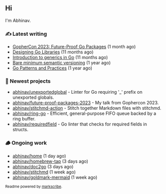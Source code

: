 ## Hi

I'm Abhinav.

### ✍️ Latest writing


- [GopherCon 2023: Future-Proof Go Packages](https://abhinavg.net/2023/09/27/future-proof-packages/) (1 month ago)
- [Designing Go Libraries](https://abhinavg.net/2022/12/06/designing-go-libraries/) (11 months ago)
- [Introduction to generics in Go](https://abhinavg.net/2022/11/23/generics-intro/) (11 months ago)
- [Bare minimum semantic versioning](https://abhinavg.net/2022/11/07/semver/) (1 year ago)
- [Go Patterns and Practices](https://abhinavg.net/2022/09/19/go-patterns-and-practices-talk/) (1 year ago)

### 🌱 Newest projects


- [abhinav/unexportedglobal](https://github.com/abhinav/unexportedglobal) - Linter for Go requiring &#39;_&#39; prefix on unexported globals.
- [abhinav/future-proof-packages-2023](https://github.com/abhinav/future-proof-packages-2023) - My talk from Gophercon 2023.
- [abhinav/stitchmd-action](https://github.com/abhinav/stitchmd-action) - Stitch together Markdown files with stitchmd.
- [abhinav/ring-go](https://github.com/abhinav/ring-go) - Efficient, general-purpose FIFO queue backed by a ring buffer.
- [abhinav/requiredfield](https://github.com/abhinav/requiredfield) - Go linter that checks for required fields in structs.

### 🪵 Ongoing work


- [abhinav/home](https://github.com/abhinav/home) (1 day ago)
- [abhinav/homebrew-tap](https://github.com/abhinav/homebrew-tap) (3 days ago)
- [abhinav/doc2go](https://github.com/abhinav/doc2go) (3 days ago)
- [abhinav/stitchmd](https://github.com/abhinav/stitchmd) (1 week ago)
- [abhinav/goldmark-mermaid](https://github.com/abhinav/goldmark-mermaid) (1 week ago)

<sub>Readme powered by [markscribe](https://github.com/muesli/markscribe).</sub>

